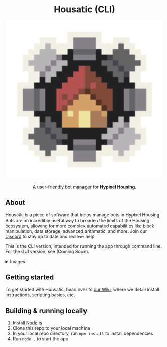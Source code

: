 <div align="center"> 
  
# Housatic (CLI)

<img width=500 alt=image src="./public/assets/icon.png">

A user-friendly bot manager for **Hypixel Housing**.
</div>


## About

Housatic is a piece of software that helps manage bots in Hypixel Housing. Bots are an incredibly useful way to broaden the limits of the Housing ecosystem, allowing for more complex automated capabilities like block manipulation, data storage, advanced arithmatic, and more. Join our [Discord](https://discord.gg/FZV67qvSy6) to stay up to date and recieve help.

This is the CLI version, intended for running the app through command line. For the GUI version, see (Coming Soon).

<details>
<summary>Images</summary>
<img width=500 alt=image src="./public/assets/main-menu.png">
<img width=500 alt=image src="./public/assets/control-panel.png">
<img width=500 alt=image src="./public/assets/config-menu.png">
<img width=500 alt=image src="./public/assets/console.png">
</details>

## Getting started

To get started with Housatic, head over to [our Wiki](https://github.com/Wekendd/housatic-cli/wiki), where we detail install instructions, scripting basics, etc.

## Building & running locally

1. Install [Node.js](https://nodejs.org/en)
2. Clone this repo to your local machine
3. In your local repo directory, run `npm install` to install dependencies
4. Run `node .` to start the app
